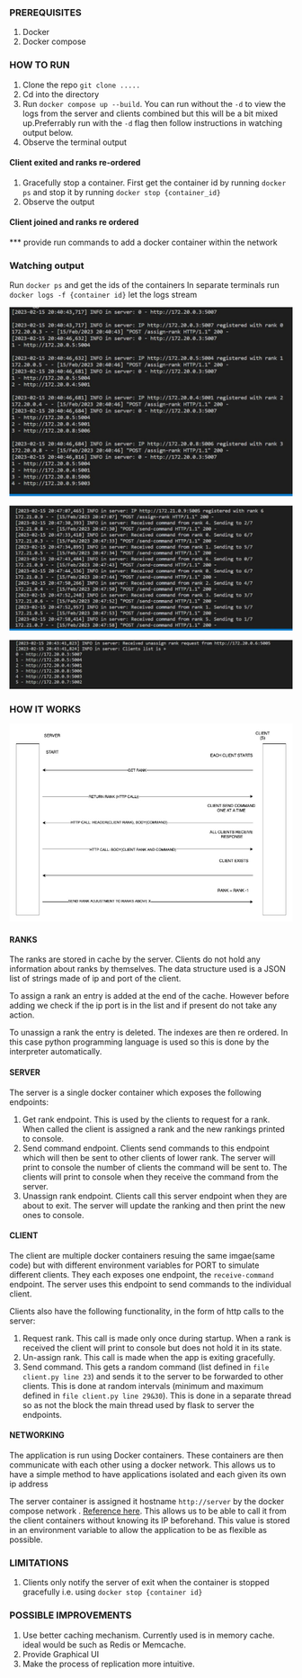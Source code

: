 ### PREREQUISITES
1. Docker
2. Docker compose

### HOW TO RUN
1. Clone the repo `git clone .....`
2. Cd into the directory
3. Run `docker compose up --build`. You can run without the `-d` to view the logs from the server and clients combined but this will be a bit mixed up.Preferrably run with the `-d` flag then follow instructions in watching output below.
4. Observe the terminal output


#### Client exited and ranks re-ordered
1. Gracefully stop a container. First get the container id by running `docker ps` and stop it by running `docker stop {container_id}`
2. Observe the output

#### Client joined and ranks re ordered
*** provide run commands to add a docker container within the network

### Watching output
Run `docker ps` and get the ids of the containers
In separate terminals run `docker logs -f {container id}`
let the logs stream

![Assigning Ranks](images/Assign%20rank%20request.JPG)

![Send Command](images/Send%20command.JPG)

![Unassigning Ranks](images/Unassign%20rank%20request.JPG)


### HOW IT WORKS
![Flow of system](images/Distributed%20system%20diagram.jpg)

#### RANKS
The ranks are stored in cache by the server. Clients do not hold any information about ranks by themselves. The data structure used is a JSON list of strings made of ip and port of the client.

To assign a rank an entry is added at the end of the cache. However before adding we check if the ip port is in the list and if present do not take any action.

To unassign a rank the entry is deleted. The indexes are then re ordered. In this case python programming language is used so this is done by the interpreter automatically.

#### SERVER
The server is a single docker container which exposes the following endpoints:
1. Get rank endpoint. This is used by the clients to request for a rank. When called the client is assigned a rank and the new rankings printed to console.
2. Send command endpoint. Clients send commands to this endpoint which will then be sent to other clients of lower rank. The server will print to console the number of clients the command will be sent to. The clients will print to console when they receive the command from the server.
3. Unassign rank endpoint. Clients call this server endpoint when they are about to exit. The server will update the ranking and then print the new ones to console.


#### CLIENT
The client are multiple docker containers resuing the same imgae(same code) but with different environment variables for PORT to simulate different clients.
They each exposes one endpoint, the `receive-command` endpoint. The server uses this endpoint to send commands to the individual client.

Clients also have the following functionality, in the form of http calls to the server:
1. Request rank. This call is made only once during startup. When a rank is received the client will print to console but does not hold it in its state.
2. Un-assign rank. This call is made when the app is exiting gracefully.
3. Send command. This gets a random command (list defined in `file client.py line 23`) and sends it to the server to be forwarded to other clients. This is done at random intervals (minimum and maximum defined in `file client.py line 29&30`). This is done in a separate thread so as not the block the main thread used by flask to server the endpoints. 


#### NETWORKING
The application is run using Docker containers. These containers are then communicate with each other using a docker network. 
This allows us to have a simple method to have applications isolated and each given its own ip address

The server container is assigned it hostname `http://server` by the docker compose network . [Reference here](https://docs.docker.com/compose/networking/). 
This allows us to be able to call it from the client containers without knowing its IP beforehand. 
This value is stored in an environment variable to allow the application to be as flexible as possible.

### LIMITATIONS
1. Clients only notify the server of exit when the container is stopped gracefully i.e. using `docker stop {container id}`

### POSSIBLE IMPROVEMENTS
1. Use better caching mechanism. Currently used is in memory cache. ideal would be such as Redis or Memcache.
2. Provide Graphical UI
3. Make the process of replication more intuitive.